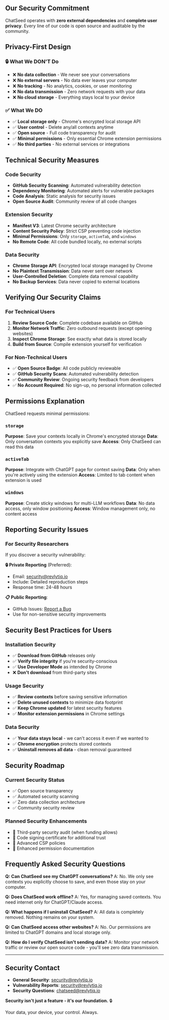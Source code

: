 ## Our Security Commitment

ChatSeed operates with **zero external dependencies** and **complete user privacy**. Every line of our code is open source and auditable by the community.

## Privacy-First Design

### 🔒 What We DON'T Do
- ❌ **No data collection** - We never see your conversations
- ❌ **No external servers** - No data ever leaves your computer  
- ❌ **No tracking** - No analytics, cookies, or user monitoring
- ❌ **No data transmission** - Zero network requests with your data
- ❌ **No cloud storage** - Everything stays local to your device

### ✅ What We DO
- ✅ **Local storage only** - Chrome's encrypted local storage API
- ✅ **User control** - Delete any/all contexts anytime
- ✅ **Open source** - Full code transparency for audit
- ✅ **Minimal permissions** - Only essential Chrome extension permissions
- ✅ **No third parties** - No external services or integrations

## Technical Security Measures

### Code Security
- **GitHub Security Scanning**: Automated vulnerability detection
- **Dependency Monitoring**: Automated alerts for vulnerable packages  
- **Code Analysis**: Static analysis for security issues
- **Open Source Audit**: Community review of all code changes

### Extension Security
- **Manifest V3**: Latest Chrome security architecture
- **Content Security Policy**: Strict CSP preventing code injection
- **Minimal Permissions**: Only `storage`, `activeTab`, and `windows`
- **No Remote Code**: All code bundled locally, no external scripts

### Data Security
- **Chrome Storage API**: Encrypted local storage managed by Chrome
- **No Plaintext Transmission**: Data never sent over network
- **User-Controlled Deletion**: Complete data removal capability
- **No Backup Services**: Data never copied to external locations

## Verifying Our Security Claims

### For Technical Users
1. **Review Source Code**: Complete codebase available on GitHub
2. **Monitor Network Traffic**: Zero outbound requests (except opening websites)
3. **Inspect Chrome Storage**: See exactly what data is stored locally
4. **Build from Source**: Compile extension yourself for verification

### For Non-Technical Users
- ✅ **Open Source Badge**: All code publicly reviewable
- ✅ **GitHub Security Scans**: Automated vulnerability detection
- ✅ **Community Review**: Ongoing security feedback from developers
- ✅ **No Account Required**: No sign-up, no personal information collected

## Permissions Explanation

ChatSeed requests minimal permissions:

### `storage`
**Purpose**: Save your contexts locally in Chrome's encrypted storage
**Data**: Only conversation contexts you explicitly save
**Access**: Only ChatSeed can read this data

### `activeTab` 
**Purpose**: Integrate with ChatGPT page for context saving
**Data**: Only when you're actively using the extension
**Access**: Limited to tab content when extension is used

### `windows`
**Purpose**: Create sticky windows for multi-LLM workflows
**Data**: No data access, only window positioning
**Access**: Window management only, no content access

## Reporting Security Issues

### For Security Researchers
If you discover a security vulnerability:

**🔒 Private Reporting** (Preferred):
- Email: security@revlytiq.io
- Include: Detailed reproduction steps
- Response time: 24-48 hours

**📋 Public Reporting**:
- GitHub Issues: [Report a Bug](https://revlytiq.fillout.com/chatseed-support)
- Use for non-sensitive security improvements


## Security Best Practices for Users

### Installation Security
- ✅ **Download from GitHub** releases only
- ✅ **Verify file integrity** if you're security-conscious
- ✅ **Use Developer Mode** as intended by Chrome
- ❌ **Don't download** from third-party sites

### Usage Security  
- ✅ **Review contexts** before saving sensitive information
- ✅ **Delete unused contexts** to minimize data footprint
- ✅ **Keep Chrome updated** for latest security features
- ✅ **Monitor extension permissions** in Chrome settings

### Data Security
- ✅ **Your data stays local** - we can't access it even if we wanted to
- ✅ **Chrome encryption** protects stored contexts
- ✅ **Uninstall removes all data** - clean removal guaranteed

## Security Roadmap

### Current Security Status
- ✅ Open source transparency
- ✅ Automated security scanning  
- ✅ Zero data collection architecture
- ✅ Community security review

### Planned Security Enhancements
- 🔄 Third-party security audit (when funding allows)
- 🔄 Code signing certificate for additional trust
- 🔄 Advanced CSP policies
- 🔄 Enhanced permission documentation

## Frequently Asked Security Questions

**Q: Can ChatSeed see my ChatGPT conversations?**
A: No. We only see contexts you explicitly choose to save, and even those stay on your computer.

**Q: Does ChatSeed work offline?**
A: Yes, for managing saved contexts. You need internet only for ChatGPT/Claude access.

**Q: What happens if I uninstall ChatSeed?**
A: All data is completely removed. Nothing remains on your system.

**Q: Can ChatSeed access other websites?**
A: No. Our permissions are limited to ChatGPT domains and local storage only.

**Q: How do I verify ChatSeed isn't sending data?**
A: Monitor your network traffic or review our open source code - you'll see zero data transmission.

---

## Security Contact

- **General Security**: security@revlytiq.io
- **Vulnerability Reports**: security@revlytiq.io  
- **Security Questions**: chatseed@revlytiq.io

**Security isn't just a feature - it's our foundation.** 🔒

Your data, your device, your control. Always.
